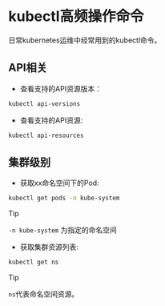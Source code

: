 # kubectl高频操作命令

日常kubernetes运维中经常用到的kubectl命令。

## API相关

- 查看支持的API资源版本：

```bash
kubectl api-versions
```

- 查看支持的API资源:

```bash
kubectl api-resources
```

## 集群级别

- 获取xx命名空间下的Pod:

```bash
kubectl get pods -n kube-system
```

> [!TIP]
> `-n kube-system` 为指定的命名空间

- 获取集群资源列表:

```bash
kubectl get ns
```

> [!TIP]
> `ns`代表命名空间资源。